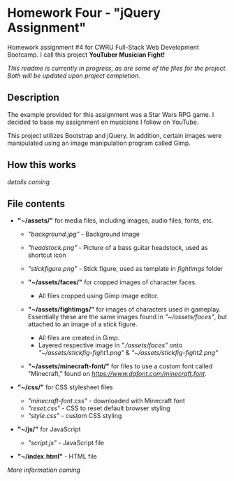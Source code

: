 # Homework Four - "jQuery Assignment"

Homework assignment #4 for CWRU Full-Stack Web Development Bootcamp. I call this project __YouTuber Musician Fight!__

*This readme is currently in progress, as are some of the files for the project. Both will be updated upon project completion.*

## Description

The example provided for this assignment was a Star Wars RPG game. I decided to base my assignment on musicians I follow on YouTube.

This project utilizes Bootstrap and jQuery. In addition, certain images were manipulated using an image manipulation program called Gimp.

## How this works

*details coming*

## File contents

* __"~/assets/"__ for media files, including images, audio files, fonts, etc.
  * *"background.jpg"* -    Background image
  * *"headstock.png"* -     Picture of a bass guitar headstock, used as shortcut icon
  * *"stickfigure.png"* -   Stick figure, used as template in *fightimgs* folder
  
  
  * __"~/assets/faces/"__ for cropped images of character faces.
    * All files cropped using Gimp image editor.
  * __"~/assets/fightimgs/"__ for images of characters used in gameplay. Essentially these are the same images found in *"~/assets/faces"*, but attached to an image of a stick figure.
    * All files are created in Gimp. 
    * Layered respective image in *"./assets/faces"* onto *"~/assets/stickfig-fight1.png"* & *"~/assets/stickfig-fight2.png"*
  * __"~/assets/minecraft-font/"__ for files to use a custom font called "Minecraft," found on *https://www.dafont.com/minecraft.font*.
  
* __"~/css/"__ for CSS stylesheet files
  * *"minecraft-font.css"* -    downloaded with Minecraft font
  * *"reset.css"* -             CSS to reset default browser styling
  * *"style.css"* -             custom CSS styling
  
* __"~/js/"__ for JavaScript
  * *"script.js"* - JavaScript file
  
* __"~/index.html"__ - HTML file

*More information coming*
